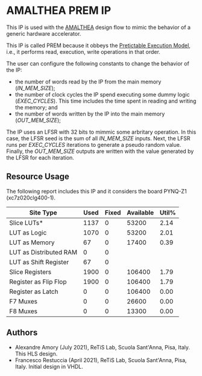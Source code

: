 # AMALTHEA PREM IP

This IP is used with the [AMALTHEA](https://projects.eclipse.org/projects/automotive.app4mc/downloads) design flow to mimic the behavior of a generic hardware accelerator. 

This IP is called PREM because it obbeys the [Pretictable Execution Model](https://www.ideals.illinois.edu/bitstream/handle/2142/16605/PREMtechrep.pdf), i.e., it performs read, execution, write operations in that order.

The user can configure the following constants to change the behavior of the IP:

 - the number of words read by the IP from the main memory (*IN_MEM_SIZE*);
 - the number of clock cycles the IP spend executing some dummy logic (*EXEC_CYCLES*). This time includes the time spent in reading and writing the memory; and
 - the number of words written by the IP into the main memory (*OUT_MEM_SIZE*);

The IP uses an LFSR with 32 bits to mimmic some arbritary operation.
In this case, the LFSR seed is the sum of all *IN_MEM_SIZE* inputs. Next, the LFSR runs per *EXEC_CYCLES* iterations to generate a pseudo random value. Finally, the *OUT_MEM_SIZE* outputs are written with the value generated by the LFSR for each iteration.

## Resource Usage

The following report includes this IP and it considers the board PYNQ-Z1 (xc7z020clg400-1).

|          Site Type         | Used | Fixed | Available | Util% |
|----------------------------|------|-------|-----------|-------|
| Slice LUTs*                | 1137 |     0 |     53200 |  2.14 |
|   LUT as Logic             | 1070 |     0 |     53200 |  2.01 |
|   LUT as Memory            |   67 |     0 |     17400 |  0.39 |
|     LUT as Distributed RAM |    0 |     0 |           |       |
|     LUT as Shift Register  |   67 |     0 |           |       |
| Slice Registers            | 1900 |     0 |    106400 |  1.79 |
|   Register as Flip Flop    | 1900 |     0 |    106400 |  1.79 |
|   Register as Latch        |    0 |     0 |    106400 |  0.00 |
| F7 Muxes                   |    0 |     0 |     26600 |  0.00 |
| F8 Muxes                   |    0 |     0 |     13300 |  0.00 |


## Authors

- Alexandre Amory (July 2021), ReTiS Lab, Scuola Sant'Anna, Pisa, Italy. This HLS design.
- Francesco Restuccia (April 2021), ReTiS Lab, Scuola Sant'Anna, Pisa, Italy. Initial design in VHDL.
